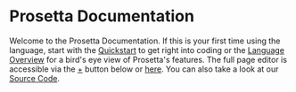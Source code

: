 # Prosetta Documentation

Welcome to the Prosetta Documentation. If this is your first time using the language, start with the [Quickstart](Quickstart_1.md) to get right into coding or the [Language Overview](Overview.md) for a bird's eye view of Prosetta's features. The full page editor is accessible via the <a href="https://stinkymilo.github.io/Prosetta/Frontend/">+</a> button below or [here](https://stinkymilo.github.io/Prosetta/Frontend/). You can also take a look at our [Source Code](https://github.com/StinkyMilo/Prosetta).
